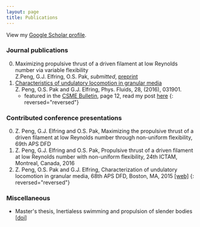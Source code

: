```yaml
---
layout: page
title: Publications
---
```


<p class="message">
 View my <a href="https://scholar.google.com/citations?user=NZksGDoAAAAJ">Google Scholar profile</a>.
</p>


### Journal publications

0. Maximizing propulsive thrust of a driven filament at low Reynolds number via variable flexibility
	 <br/> Z.Peng, G.J. Elfring, O.S. Pak, *submitted*, [preprint](https://arxiv.org/abs/1612.09033)
0.  [Characteristics of undulatory locomotion in granular media](http://dx.doi.org/10.1063/1.4942895)
 	<br/> Z. Peng, O.S. Pak and G.J. Elfring, Phys. Fluids, 28, (2016), 031901. 
	* featured in the [CSME Bulletin](http://www.csme-scgm.ca/sites/all/themes/csme/uploaded/CSME_publications/BULLETIN-SPRING%202016.pdf), page 12, read my post [here](/2016/05/13/CSME-feature/)
{: reversed="reversed"}


### Contributed conference presentations

0. Z. Peng, G.J. Elfring and O.S. Pak, Maximizing the propulsive thrust of a driven filament at low Reynolds number through non-uniform flexibility, 69th APS DFD
0. Z. Peng, G.J. Elfring and O.S. Pak, Propulsive thrust of a driven filament at low Reynolds number with non-uniform flexibility, 24th ICTAM, Montreal, Canada, 2016 
0. Z. Peng, O.S. Pak and G.J. Elfring, Characterization of undulatory locomotion in granular media, 68th APS DFD, Boston, MA, 2015 [[web]](http://meetings.aps.org/link/BAPS.2015.DFD.L26.4)
{: reversed="reversed"}


### Miscellaneous

* Master's thesis, Inertialess swimming and propulsion of slender bodies [[doi]](https://dx.doi.org/10.14288/1.0300048)
